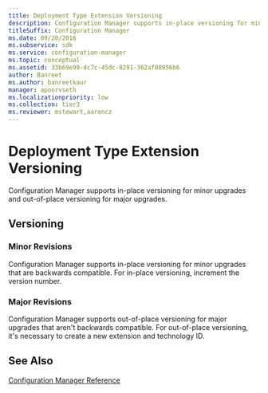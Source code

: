 ```yaml
---
title: Deployment Type Extension Versioning
description: Configuration Manager supports in-place versioning for minor upgrades and out-of-place versioning for major upgrades.
titleSuffix: Configuration Manager
ms.date: 09/20/2016
ms.subservice: sdk
ms.service: configuration-manager
ms.topic: conceptual
ms.assetid: 33b69e99-dc7c-45dc-8291-362af08956b6
author: Banreet
ms.author: banreetkaur
manager: apoorvseth
ms.localizationpriority: low
ms.collection: tier3
ms.reviewer: mstewart,aaroncz 
---
```

# Deployment Type Extension Versioning
Configuration Manager supports in-place versioning for minor upgrades and out-of-place versioning for major upgrades.  

## Versioning  

### Minor Revisions  
 Configuration Manager supports in-place versioning for minor upgrades that are backwards compatible. For in-place versioning, increment the version number.  

### Major Revisions  
 Configuration Manager supports out-of-place versioning for major upgrades that aren't backwards compatible. For out-of-place versioning, it's necessary to create a new extension and technology ID.  

## See Also  
 [Configuration Manager Reference](../../develop/reference/configuration-manager-reference.md)
